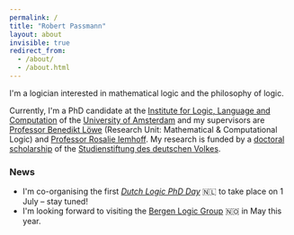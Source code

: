 ```yaml
---
permalink: /
title: "Robert Passmann"
layout: about
invisible: true
redirect_from: 
  - /about/
  - /about.html
---
```


I'm a logician interested in mathematical logic and the philosophy of logic. 

Currently, I'm a PhD candidate at the [Institute for Logic, Language and Computation](http://www.illc.uva.nl) of the [University of Amsterdam](http://www.uva.nl/) and my supervisors are [Professor Benedikt Löwe](https://www.math.uni-hamburg.de/home/loewe/) (Research Unit: Mathematical & Computational Logic) and [Professor Rosalie Iemhoff](https://www.uu.nl/medewerkers/RIemhoff). My research is funded by a [doctoral scholarship](https://www.studienstiftung.de/en/promotion/) of the [Studienstiftung des deutschen Volkes](https://www.studienstiftung.de). 

### News
- I'm co-organising the first [*Dutch Logic PhD Day*](http://www.verenigingvoorlogica.nl/en/Activities/Dutch-Logic-PhD-Day-2022/) 🇳🇱 to take place on 1 July – stay tuned!
- I'm looking forward to visiting the [Bergen Logic Group](https://www.uib.no/en/rg/logic) 🇳🇴 in May this year.
